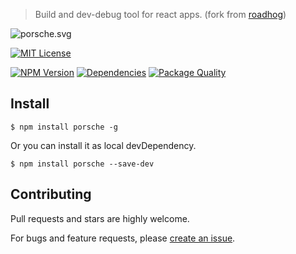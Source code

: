 > Build and dev-debug tool for react apps. (fork from [roadhog](https://github.com/sorrycc/roadhog))

![porsche.svg](https://cdn.rawgit.com/bubkoo/porsche/master/porsche.svg)

[![MIT License](https://img.shields.io/badge/license-MIT_License-green.svg?style=flat-square)](https://github.com/bubkoo/porsche/blob/master/LICENSE)

[![NPM Version](https://img.shields.io/npm/v/porsche.svg?style=flat-square)](https://www.npmjs.com/package/porsche)
[![Dependencies](https://david-dm.org/bubkoo/porsche/status.svg)](https://david-dm.org/bubkoo/porsche)
[![Package Quality](http://npm.packagequality.com/shield/porsche.svg)](http://packagequality.com/#?package=porsche)

## Install

```
$ npm install porsche -g
```

Or you can install it as local devDependency.

```
$ npm install porsche --save-dev
```

## Contributing

Pull requests and stars are highly welcome.

For bugs and feature requests, please [create an issue](https://github.com/bubkoo/porsche/issues/new).

